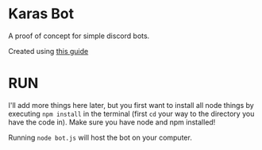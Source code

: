 # Karas Bot

A proof of concept for simple discord bots.

Created using [this guide](https://discordjs.guide/creating-your-bot/configuration-files.html#implementing-your-config-file)

# RUN

I'll add more things here later, but you first want to install all node things by executing `npm install` in the terminal (first `cd` your way to the directory you have the code in). Make sure you have node and npm installed!

Running `node bot.js` will host the bot on your computer.
